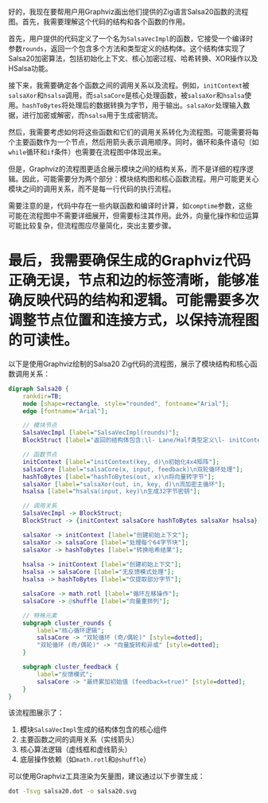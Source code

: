 好的，我现在要帮用户用Graphviz画出他们提供的Zig语言Salsa20函数的流程图。首先，我需要理解这个代码的结构和各个函数的作用。

首先，用户提供的代码定义了一个名为`SalsaVecImpl`的函数，它接受一个编译时参数`rounds`，返回一个包含多个方法和类型定义的结构体。这个结构体实现了Salsa20加密算法，包括初始化上下文、核心加密过程、哈希转换、XOR操作以及HSalsa功能。

接下来，我需要确定各个函数之间的调用关系以及流程。例如，`initContext`被`salsaXor`和`hsalsa`调用，而`salsaCore`是核心处理函数，被`salsaXor`和`hsalsa`使用。`hashToBytes`将处理后的数据转换为字节，用于输出。`salsaXor`处理输入数据，进行加密或解密，而`hsalsa`用于生成密钥流。

然后，我需要考虑如何将这些函数和它们的调用关系转化为流程图。可能需要将每个主要函数作为一个节点，然后用箭头表示调用顺序。同时，循环和条件语句（如`while`循环和`if`条件）也需要在流程图中体现出来。

但是，Graphviz的流程图更适合展示模块之间的结构关系，而不是详细的程序逻辑。因此，可能需要分为两个部分：模块结构图和核心函数流程。用户可能更关心模块之间的调用关系，而不是每一行代码的执行流程。

需要注意的是，代码中存在一些内联函数和编译时计算，如`comptime`参数，这些可能在流程图中不需要详细展开，但需要标注其作用。此外，向量化操作和位运算可能比较复杂，但流程图应尽量简化，突出主要步骤。

最后，我需要确保生成的Graphviz代码正确无误，节点和边的标签清晰，能够准确反映代码的结构和逻辑。可能需要多次调整节点位置和连接方式，以保持流程图的可读性。
================================================
以下是使用Graphviz绘制的Salsa20 Zig代码的流程图，展示了模块结构和核心函数调用关系：

```dot
digraph Salsa20 {
    rankdir=TB;
    node [shape=rectangle, style="rounded", fontname="Arial"];
    edge [fontname="Arial"];

    // 模块节点
    SalsaVecImpl [label="SalsaVecImpl(rounds)"];
    BlockStruct [label="返回的结构体包含:\l- Lane/Half类型定义\l- initContext()\l- salsaCore()\l- hashToBytes()\l- salsaXor()\l- hsalsa()\l"];

    // 函数节点
    initContext [label="initContext(key, d)\n初始化4x4矩阵"];
    salsaCore [label="salsaCore(x, input, feedback)\n双轮循环处理"];
    hashToBytes [label="hashToBytes(out, x)\n将向量转字节"];
    salsaXor [label="salsaXor(out, in, key, d)\n流加密主循环"];
    hsalsa [label="hsalsa(input, key)\n生成32字节密钥"];

    // 调用关系
    SalsaVecImpl -> BlockStruct;
    BlockStruct -> {initContext salsaCore hashToBytes salsaXor hsalsa};

    salsaXor -> initContext [label="创建初始上下文"];
    salsaXor -> salsaCore [label="处理每个64字节块"];
    salsaXor -> hashToBytes [label="转换哈希结果"];
    
    hsalsa -> initContext [label="创建初始上下文"];
    hsalsa -> salsaCore [label="无反馈模式处理"];
    hsalsa -> hashToBytes [label="仅提取部分字节"];

    salsaCore -> math.rotl [label="循环左移操作"];
    salsaCore -> @shuffle [label="向量重排列"];

    // 特殊元素
    subgraph cluster_rounds {
        label="核心循环逻辑";
        salsaCore -> "双轮循环 (奇/偶轮)" [style=dotted];
        "双轮循环 (奇/偶轮)" -> "向量旋转和异或" [style=dotted];
    }

    subgraph cluster_feedback {
        label="反馈模式";
        salsaCore -> "最终累加初始值 (feedback=true)" [style=dotted];
    }
}
```

该流程图展示了：
1. 模块`SalsaVecImpl`生成的结构体包含的核心组件
2. 主要函数之间的调用关系（实线箭头）
3. 核心算法逻辑（虚线框和虚线箭头）
4. 底层操作依赖（如`math.rotl`和`@shuffle`）

可以使用Graphviz工具渲染为矢量图，建议通过以下步骤生成：
```bash
dot -Tsvg salsa20.dot -o salsa20.svg
```